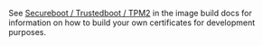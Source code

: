 See [Secureboot / Trustedboot / TPM2](../docs/01_developers/build_image.md#secureboot--trustedboot--tpm2) in the image build docs for information on how to build your own certificates for development purposes.
